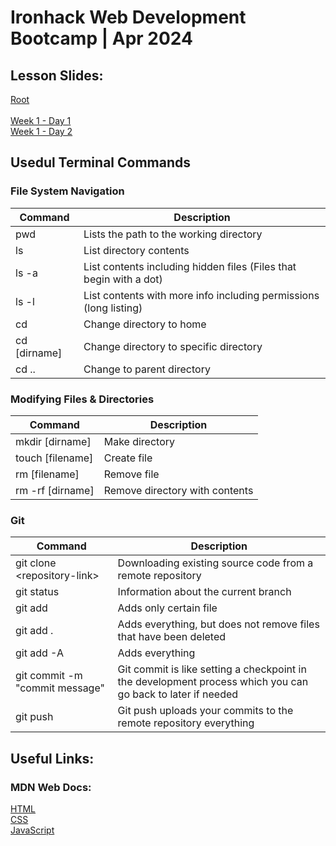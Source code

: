 # Ironhack Web Development Bootcamp | Apr 2024

## Lesson Slides:

[Root](https://drive.google.com/drive/folders/1Um2zolLy2tgTxoPbo8y5sEGRsnUh7228?usp=drive_link)\
\
[Week 1 - Day 1](https://drive.google.com/drive/folders/1Q4EpoqgzyZ-BIaDTAKCTcNr4HBRuyChq?usp=drive_link)\
[Week 1 - Day 2](https://drive.google.com/drive/folders/1a8gcrdMBfYVWneeouDHANvC5ALhMqTUP?usp=drive_link)

## Usedul Terminal Commands

### File System Navigation

| Command      | Description                                                        |
| ------------ | ------------------------------------------------------------------ |
| pwd          | Lists the path to the working directory                            |
| ls           | List directory contents                                            |
| ls -a        | List contents including hidden files (Files that begin with a dot) |
| ls -l        | List contents with more info including permissions (long listing)  |
| cd           | Change directory to home                                           |
| cd [dirname] | Change directory to specific directory                             |
| cd ..        | Change to parent directory                                         |

### Modifying Files & Directories

| Command          | Description                    |
| ---------------- | ------------------------------ |
| mkdir [dirname]  | Make directory                 |
| touch [filename] | Create file                    |
| rm [filename]    | Remove file                    |
| rm -rf [dirname] | Remove directory with contents |

### Git

| Command                         | Description                                                                                                 |
| ------------------------------- | ----------------------------------------------------------------------------------------------------------- |
| git clone \<repository-link\>   | Downloading existing source code from a remote repository                                                   |
| git status                      | Information about the current branch                                                                        |
| git add <file>                  | Adds only certain file                                                                                      |
| git add .                       | Adds everything, but does not remove files that have been deleted                                           |
| git add -A                      | Adds everything                                                                                             |
| git commit -m "commit message"  | Git commit is like setting a checkpoint in the development process which you can go back to later if needed |
| git push <remote> <branch-name> | Git push uploads your commits to the remote repository everything                                           |

## Useful Links:

### MDN Web Docs:

[HTML](https://developer.mozilla.org/en-US/docs/Web/HTML)\
[CSS](https://developer.mozilla.org/en-US/docs/Web/CSS)\
[JavaScript](https://developer.mozilla.org/en-US/docs/Web/JavaScript)

